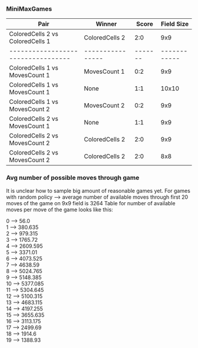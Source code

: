 ### MiniMaxGames

| Pair                             | Winner         | Score | Field Size |
|----------------------------------|----------------|-------|------------|
| ColoredCells 2 vs ColoredCells 1 | ColoredCells 2 | 2:0   | 9x9        |
|----------------------------------|----------------|-------|------------|
| ColoredCells 1 vs MovesCount 1   | MovesCount 1   | 0:2   | 9x9        |
| ColoredCells 1 vs MovesCount 1   | None           | 1:1   | 10x10      |
| ColoredCells 1 vs MovesCount 2   | MovesCount 2   | 0:2   | 9x9        |
| ColoredCells 2 vs MovesCount 1   | None           | 1:1   | 9x9        |
| ColoredCells 2 vs MovesCount 2   | ColoredCells 2 | 2:0   | 9x9        |
| ColoredCells 2 vs MovesCount 2   | ColoredCells 2 | 2:0   | 8x8        |

### Avg number of possible moves through game

It is  unclear how to sample big amount of reasonable games yet. 
For games with random policy   --> average number of available moves through first 20 moves of the game on 9x9 field is 3264
Table for number of available moves per move of the game looks like this:

0  --> 56.0  
1  --> 380.635  
2  --> 979.315  
3  --> 1765.72  
4  --> 2609.595  
5  --> 3371.01  
6  --> 4073.525  
7  --> 4638.59  
8  --> 5024.765  
9  --> 5148.385  
10  --> 5377.085  
11  --> 5304.645  
12  --> 5100.315  
13  --> 4683.115  
14  --> 4197.255  
15  --> 3655.635  
16  --> 3113.175  
17  --> 2499.69  
18  --> 1914.6  
19  --> 1388.93